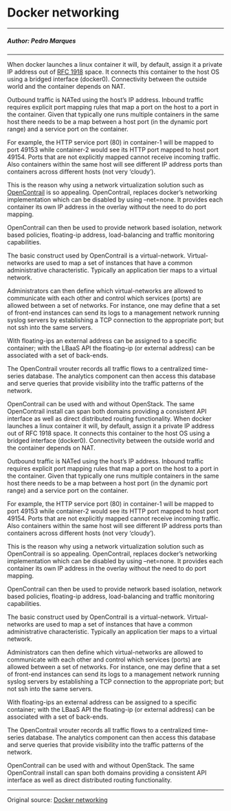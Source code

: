 # Docker networking

---

##### Author: Pedro Marques

---

When docker launches a linux container it will, by default, assign it a private IP address out of [RFC 1918](https://tools.ietf.org/html/rfc1918) space. It connects this container to the host OS using a bridged interface (docker0). Connectivity between the outside world and the container depends on NAT.

Outbound traffic is NATed using the host’s IP address. Inbound traffic requires explicit port mapping rules that map a port on the host to a port in the container. Given that typically one runs multiple containers in the same host there needs to be a map between a host port (in the dynamic port range) and a service port on the container.

For example, the HTTP service port (80) in container-1 will be mapped to port 49153 while container-2 would see its HTTP port mapped to host port 49154. Ports that are not explicitly mapped cannot receive incoming traffic. Also containers within the same host will see different IP address ports than containers across different hosts (not very ‘cloudy’).

This is the reason why using a network virtualization solution such as [OpenContrail](http://opencontrail.org/docker-with-opencontrail/) is so appealing. OpenContrail, replaces docker’s networking implementation which can be disabled by using –net=none. It provides each container its own IP address in the overlay without the need to do port mapping.

OpenContrail can then be used to provide network based isolation, network based policies, floating-ip address, load-balancing and traffic monitoring capabilities.

The basic construct used by OpenContrail is a virtual-network. Virtual-networks are used to map a set of instances that have a common administrative characteristic. Typically an application tier maps to a virtual network.

Administrators can then define which virtual-networks are allowed to communicate with each other and control which services (ports) are allowed between a set of networks. For instance, one may define that a set of front-end instances can send its logs to a management network running syslog servers by establishing a TCP connection to the appropriate port; but not ssh into the same servers.

With floating-ips an external address can be assigned to a specific container; with the LBaaS API the floating-ip (or external address) can be associated with a set of back-ends.

The OpenContrail vrouter records all traffic flows to a centralized time-series database. The analytics component can then access this database and serve queries that provide visibility into the traffic patterns of the network.

OpenContrail can be used with and without OpenStack. The same OpenContrail install can span both domains providing a consistent API interface as well as direct distributed routing functionality.
When docker launches a linux container it will, by default, assign it a private IP address out of RFC 1918 space. It connects this container to the host OS using a bridged interface (docker0). Connectivity between the outside world and the container depends on NAT.

Outbound traffic is NATed using the host’s IP address. Inbound traffic requires explicit port mapping rules that map a port on the host to a port in the container. Given that typically one runs multiple containers in the same host there needs to be a map between a host port (in the dynamic port range) and a service port on the container.

For example, the HTTP service port (80) in container-1 will be mapped to port 49153 while container-2 would see its HTTP port mapped to host port 49154. Ports that are not explicitly mapped cannot receive incoming traffic. Also containers within the same host will see different IP address ports than containers across different hosts (not very ‘cloudy’).

This is the reason why using a network virtualization solution such as OpenContrail is so appealing. OpenContrail, replaces docker’s networking implementation which can be disabled by using –net=none. It provides each container its own IP address in the overlay without the need to do port mapping.

OpenContrail can then be used to provide network based isolation, network based policies, floating-ip address, load-balancing and traffic monitoring capabilities.

The basic construct used by OpenContrail is a virtual-network. Virtual-networks are used to map a set of instances that have a common administrative characteristic. Typically an application tier maps to a virtual network.

Administrators can then define which virtual-networks are allowed to communicate with each other and control which services (ports) are allowed between a set of networks. For instance, one may define that a set of front-end instances can send its logs to a management network running syslog servers by establishing a TCP connection to the appropriate port; but not ssh into the same servers.

With floating-ips an external address can be assigned to a specific container; with the LBaaS API the floating-ip (or external address) can be associated with a set of back-ends.

The OpenContrail vrouter records all traffic flows to a centralized time-series database. The analytics component can then access this database and serve queries that provide visibility into the traffic patterns of the network.

OpenContrail can be used with and without OpenStack. The same OpenContrail install can span both domains providing a consistent API interface as well as direct distributed routing functionality.

---

Original source: [Docker networking](http://pedrormarques.wordpress.com/2014/10/24/docker-networking/)
